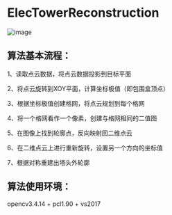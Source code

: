 # ElecTowerReconstruction


![image](ElecTowerReconstruction/result/result.jpg)

## 算法基本流程：

1、读取点云数据，将点云数据投影到目标平面

2、将点云旋转到XOY平面，计算坐标极值（即包围盒顶点）

3、根据坐标极值创建格网，将点云规划到每个格网

4、将一个格网看作一个像素，创建与格网相同的二值图

5、在图像上找到轮廓点，反向映射回二维点云

6、在二维点云上进行重新旋转，设置另一个方向的坐标值

7、根据对称重建出塔头外轮廓

## 算法使用环境：

opencv3.4.14 + pcl1.90 + vs2017

